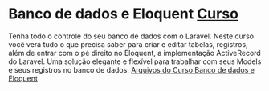 # Banco de dados e Eloquent [Curso](https://www.schoolofnet.com/curso-banco-de-dados-e-eloquent/ "Link para o Curso")
Tenha todo o controle do seu banco de dados com o Laravel. Neste curso você verá tudo o que precisa saber para criar e editar tabelas, registros, além de entrar com o pé direito no Eloquent, a implementação ActiveRecord do Laravel. Uma solução elegante e flexível para trabalhar com seus Models e seus registros no banco de dados.
[Arquivos do Curso Banco de dados e Eloquent](https://github.com/denners777/cursos/tree/master/school_of_net/banco_de_dados_e_eloquent "Arquivos do Curso")